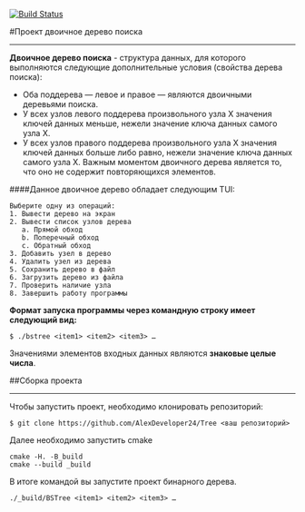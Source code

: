 [![Build Status](https://travis-ci.org/AlexDeveloper24/Tree.svg?branch=master)](https://travis-ci.org/AlexDeveloper24/Tree)

#Проект двоичное дерево поиска
***
**Двоичное дерево поиска** - структура данных, для которого выполняются следующие дополнительные условия (свойства дерева поиска):
 - Оба поддерева — левое и правое — являются двоичными деревьями поиска.
 - У всех узлов левого поддерева произвольного узла X значения ключей данных меньше, нежели значение ключа данных самого узла X.
- У всех узлов правого поддерева произвольного узла X значения ключей данных больше либо равно, нежели значение ключа данных самого узла X.
Важным моментом двоичного дерева является то, что оно не содержит повторяющихся элементов.

####Данное двоичное дерево обладает следующим TUI:
```ShellSession
Выберите одну из операций:
1. Вывести дерево на экран
2. Вывести список узлов дерева 
   a. Прямой обход
   b. Поперечный обход
   c. Обратный обход
3. Добавить узел в дерево
4. Удалить узел из дерева
5. Сохранить дерево в файл
6. Загрузить дерево из файла
7. Проверить наличие узла
8. Завершить работу программы
```
**Формат запуска программы через командную строку имеет следующий вид:**
```ShellSession
$ ./bstree <item1> <item2> <item3> …
```
Значениями элементов входных данных являются **знаковые целые числа**.

##Сборка проекта
***
Чтобы запустить проект, необходимо клонировать репозиторий:
```ShellSession
$ git clone https://github.com/AlexDeveloper24/Tree <ваш репозиторий>
```
Далее необходимо запустить cmake 
```ShellSession
cmake -H. -B_build
cmake --build _build
```
В итоге командой вы запустите проект бинарного дерева.
```ShellSession
./_build/BSTree <item1> <item2> <item3> …
```